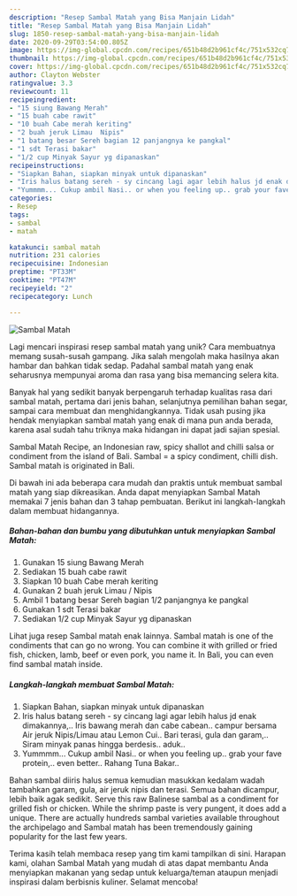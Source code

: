 ```yaml
---
description: "Resep Sambal Matah yang Bisa Manjain Lidah"
title: "Resep Sambal Matah yang Bisa Manjain Lidah"
slug: 1850-resep-sambal-matah-yang-bisa-manjain-lidah
date: 2020-09-29T03:54:00.805Z
image: https://img-global.cpcdn.com/recipes/651b48d2b961cf4c/751x532cq70/sambal-matah-foto-resep-utama.jpg
thumbnail: https://img-global.cpcdn.com/recipes/651b48d2b961cf4c/751x532cq70/sambal-matah-foto-resep-utama.jpg
cover: https://img-global.cpcdn.com/recipes/651b48d2b961cf4c/751x532cq70/sambal-matah-foto-resep-utama.jpg
author: Clayton Webster
ratingvalue: 3.3
reviewcount: 11
recipeingredient:
- "15 siung Bawang Merah"
- "15 buah cabe rawit"
- "10 buah Cabe merah keriting"
- "2 buah jeruk Limau  Nipis"
- "1 batang besar Sereh bagian 12 panjangnya ke pangkal"
- "1 sdt Terasi bakar"
- "1/2 cup Minyak Sayur yg dipanaskan"
recipeinstructions:
- "Siapkan Bahan, siapkan minyak untuk dipanaskan"
- "Iris halus batang sereh - sy cincang lagi agar lebih halus jd enak dimakannya,.. Iris bawang merah dan cabe cabean.. campur bersama Air jeruk Nipis/Limau atau Lemon Cui.. Bari terasi, gula dan garam,.. Siram minyak panas hingga berdesis.. aduk.."
- "Yummmm... Cukup ambil Nasi.. or when you feeling up.. grab your fave protein,.. even better.. Rahang Tuna Bakar.."
categories:
- Resep
tags:
- sambal
- matah

katakunci: sambal matah 
nutrition: 231 calories
recipecuisine: Indonesian
preptime: "PT33M"
cooktime: "PT47M"
recipeyield: "2"
recipecategory: Lunch

---
```



![Sambal Matah](https://img-global.cpcdn.com/recipes/651b48d2b961cf4c/751x532cq70/sambal-matah-foto-resep-utama.jpg)

Lagi mencari inspirasi resep sambal matah yang unik? Cara membuatnya memang susah-susah gampang. Jika salah mengolah maka hasilnya akan hambar dan bahkan tidak sedap. Padahal sambal matah yang enak seharusnya mempunyai aroma dan rasa yang bisa memancing selera kita.

Banyak hal yang sedikit banyak berpengaruh terhadap kualitas rasa dari sambal matah, pertama dari jenis bahan, selanjutnya pemilihan bahan segar, sampai cara membuat dan menghidangkannya. Tidak usah pusing jika hendak menyiapkan sambal matah yang enak di mana pun anda berada, karena asal sudah tahu triknya maka hidangan ini dapat jadi sajian spesial.

Sambal Matah Recipe, an Indonesian raw, spicy shallot and chilli salsa or condiment from the island of Bali. Sambal = a spicy condiment, chilli dish. Sambal matah is originated in Bali.


Di bawah ini ada beberapa cara mudah dan praktis untuk membuat sambal matah yang siap dikreasikan. Anda dapat menyiapkan Sambal Matah memakai 7 jenis bahan dan 3 tahap pembuatan. Berikut ini langkah-langkah dalam membuat hidangannya.

<!--inarticleads1-->

##### Bahan-bahan dan bumbu yang dibutuhkan untuk menyiapkan Sambal Matah:

1. Gunakan 15 siung Bawang Merah
1. Sediakan 15 buah cabe rawit
1. Siapkan 10 buah Cabe merah keriting
1. Gunakan 2 buah jeruk Limau / Nipis
1. Ambil 1 batang besar Sereh bagian 1/2 panjangnya ke pangkal
1. Gunakan 1 sdt Terasi bakar
1. Sediakan 1/2 cup Minyak Sayur yg dipanaskan


Lihat juga resep Sambal matah enak lainnya. Sambal matah is one of the condiments that can go no wrong. You can combine it with grilled or fried fish, chicken, lamb, beef or even pork, you name it. In Bali, you can even find sambal matah inside. 

<!--inarticleads2-->

##### Langkah-langkah membuat Sambal Matah:

1. Siapkan Bahan, siapkan minyak untuk dipanaskan
1. Iris halus batang sereh - sy cincang lagi agar lebih halus jd enak dimakannya,.. Iris bawang merah dan cabe cabean.. campur bersama Air jeruk Nipis/Limau atau Lemon Cui.. Bari terasi, gula dan garam,.. Siram minyak panas hingga berdesis.. aduk..
1. Yummmm... Cukup ambil Nasi.. or when you feeling up.. grab your fave protein,.. even better.. Rahang Tuna Bakar..


Bahan sambal diiris halus semua kemudian masukkan kedalam wadah tambahkan garam, gula, air jeruk nipis dan terasi. Semua bahan dicampur, lebih baik agak sedikit. Serve this raw Balinese sambal as a condiment for grilled fish or chicken. While the shrimp paste is very pungent, it does add a unique. There are actually hundreds sambal varieties available throughout the archipelago and Sambal matah has been tremendously gaining popularity for the last few years. 

Terima kasih telah membaca resep yang tim kami tampilkan di sini. Harapan kami, olahan Sambal Matah yang mudah di atas dapat membantu Anda menyiapkan makanan yang sedap untuk keluarga/teman ataupun menjadi inspirasi dalam berbisnis kuliner. Selamat mencoba!
